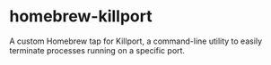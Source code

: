 # homebrew-killport
A custom Homebrew tap for Killport, a command-line utility to easily terminate processes running on a specific port.
